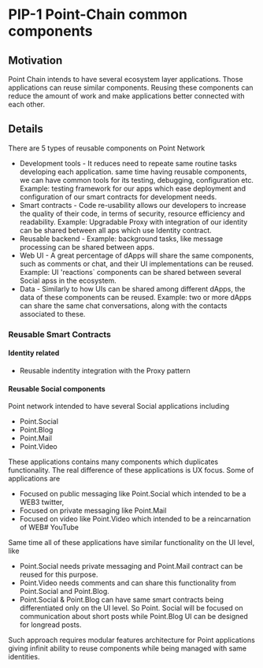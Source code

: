 # PIP-1 Point-Chain common components

## Motivation

Point Chain intends to have several ecosystem layer applications. Those applications can reuse similar components. Reusing these components can reduce the amount of work and make applications better connected with each other.


## Details

There are 5 types of reusable components on Point Network

* Development tools - It reduces need to repeate same routine tasks developing each application. same time having reusable components, we can have common tools for its testing, debugging, configuration etc. Example: testing framework for our apps which ease deployment and configuration of our smart contracts for development needs.
* Smart contracts - Code re-usability allows our developers to increase the quality of their code, in terms of security, resource efficiency and readability. Example: Upgradable Proxy with integration of our identity can be shared between all aps which use Identity contract.
* Reusable backend - Example: background tasks, like message processing can be shared between apps.
* Web UI - A great percentage of dApps will share the same components, such as comments or chat, and their UI implementations can be reused. Example: UI 'reactions` components can be shared between several Social apss in the ecosystem.
* Data - Similarly to how UIs can be shared among different dApps, the data of these components can be reused. Example: two or more dApps can share the same chat conversations, along with the contacts associated to these.

### Reusable Smart Contracts

#### Identity related

* Reusable indentity integration with the Proxy pattern

#### Reusable Social components

Point network intended to have several Social applications including

* Point.Social
* Point.Blog
* Point.Mail
* Point.Video

These applications contains many components which duplicates functionality. The real difference of these applications is UX focus. Some of applications are 
* Focused on public messaging like Point.Social which intended to be a WEB3 twitter,  
* Focused on private messaging like Point.Mail
* Focused on video like Point.Video which intended to be a reincarnation of WEB# YouTube

Same time all of these applications have similar functionality on the UI level, like 
* Point.Social needs private messaging and Point.Mail contract can be reused for this purpose. 
* Point.Video needs comments and can share this functionality from Point.Social and Point.Blog.
* Point.Social & Point.Blog can have same smart contracts being differentiated only on the UI level. So Point. Social will be focused on communication about short posts while Point.Blog UI can be designed for longread posts.

Such approach requires modular features architecture for Point applications giving infinit ability to reuse components while being managed with same identities.